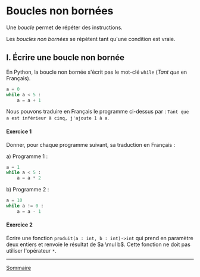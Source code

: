 # Boucles non bornées

Une *boucle* permet de répéter des instructions.

Les *boucles non bornées* se répètent tant qu'une condition est vraie.

## I. Écrire une boucle non bornée

En Python, la boucle non bornée s'écrit pas le mot-clé `while` (*Tant que* en Français).

```python
a = 0
while a < 5 :
    a = a + 1
```

Nous pouvons traduire en Français le programme ci-dessus par : `Tant que a est inférieur à cinq, j'ajoute 1 à a`.

#### Exercice 1

Donner, pour chaque programme suivant, sa traduction en Français :

a) Programme 1 :

```python
a = 1
while a < 5 :
    a = a * 2
```

b) Programme 2 :

```python
a = 10
while a != 0 :
    a = a - 1
```

#### Exercice 2

Écrire une fonction `produit(a : int, b : int)->int` qui prend en paramètre deux entiers et renvoie le résultat de $a \mul b$. Cette fonction ne doit pas utiliser l'opérateur `*`.

______________

[Sommaire](./../README.md)